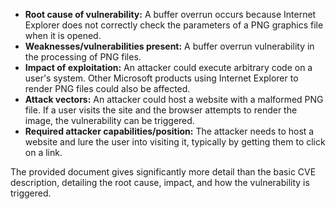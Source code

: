 - **Root cause of vulnerability:** A buffer overrun occurs because Internet Explorer does not correctly check the parameters of a PNG graphics file when it is opened.
- **Weaknesses/vulnerabilities present:**  A buffer overrun vulnerability in the processing of PNG files.
- **Impact of exploitation:** An attacker could execute arbitrary code on a user's system. Other Microsoft products using Internet Explorer to render PNG files could also be affected.
- **Attack vectors:**  An attacker could host a website with a malformed PNG file. If a user visits the site and the browser attempts to render the image, the vulnerability can be triggered.
- **Required attacker capabilities/position:**  The attacker needs to host a website and lure the user into visiting it, typically by getting them to click on a link.

The provided document gives significantly more detail than the basic CVE description, detailing the root cause, impact, and how the vulnerability is triggered.